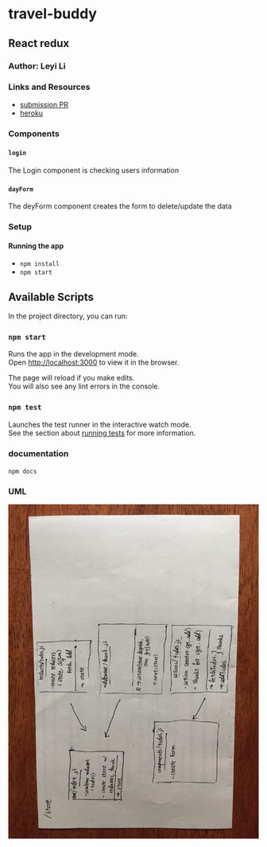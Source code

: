 # travel-buddy

## React redux

### Author: Leyi Li


### Links and Resources
* [submission PR](https://github.com/401-advanced-javascript-leyla/travel-buddy)
* [heroku](https://travel-buddy-leyla.herokuapp.com/)


### Components
#### `login`
The Login component is checking users information
#### `dayForm`
The deyForm component creates the form to delete/update the data

### Setup

#### Running the app
* `npm install`
* `npm start`

## Available Scripts

In the project directory, you can run:

### `npm start`

Runs the app in the development mode.<br>
Open [http://localhost:3000](http://localhost:3000) to view it in the browser.

The page will reload if you make edits.<br>
You will also see any lint errors in the console.

### `npm test`

Launches the test runner in the interactive watch mode.<br>
See the section about [running tests](https://facebook.github.io/create-react-app/docs/running-tests) for more information.

### documentation
`npm docs`

### UML
![UML](./travel-buddy-uml.jpg)

